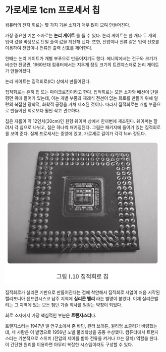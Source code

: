 # 가로세로 1cm 프로세서 칩 

컴퓨터의 전자 회로는 몇 가지 기본 소자가 매우 많이 모여 만들어진다. 

가장 중요한 기본 소자로는 **논리 게이트** 를 들 수 있다. 논리 게이트는 한 개나 두 개의 입력 값을 바탕으로 단일 출력 값을 계산해 낸다. 또한, 전압이나 전류 같은 입력 신호를 이용하여 전압이나 전류인 출력 신호를 제어한다. 

한때는 논리 게이트가 개별 부푸으로 만들어지기도 했다. 에니악에서는 전구와 크기가 비슷한 진공관, 1960년대 컴퓨터에서는 지우개 정도 크기의 트랜지스터로 논리 게이트가 만들어졌다. 

논리 게이트는 집적회로(IC) 상에서 만들어진다. 

집적회로는 흔히 칩 또는 마이크로칩이라고 한다. 집적회로는 모든 소자와 배선이 단일 평면 위에 들어가 있는데, 이는 개별 부품과 재래식 전선이 없는 회로를 만들기 위해 일련의 복잡한 광학적, 화학적 공정을 거쳐 제조된 것이다. 따라서 집적회로는 개별 부품으로 만들어진 회로보다 훨씬 작고 견고하다. 



칩은 지름이 약 12인치(30cm)인 원형 웨이퍼 상에서 한꺼번에 제조된다. 웨이퍼는 잘려서 각 칩으로 나뉘고, 칩은 하나씩 패키징된다. 그림은 패키지에 들어가 있는 집적회로를 보여 준다. 실제 프로세서는 중앙에 있고, 가로세로 길이가 각각 1cm 정도다. 


![/img/[1일_1로그]_집적회로.png](/img/[1일_1로그]_집적회로.png)

집적회로가 실리콘 기반으로 만들어진다는 점에 착안해서 집적회로 사업이 처음 시작된 캘리포니아 샌프란시스코 남주 지역에 **실리콘 밸리** 라는 별명이 붙었다. 이제 실리콘밸리는 그 지역에 있는 모든 첨단 기술 회사를 일컫는 약칭이 되었다. 

회로 소자에서 가장 핵심적인 부분은 **트랜지스터**다. 

트랜지스터는 1947년 벨 연구소에서 존 바딘, 윈터 브래튼, 윌리엄 쇼클리가 바령했는데, 세 사람은 이 발명으로 1956년 노벨 물리학상을 공동 수상했다. 컴퓨터에서 트랜지스터는 기본적으로 스위치 (전압의 제어를 받아 전류를 켜거나 끄는 장치) 역할을 한다. 이 간단한 원리를 이용하면 아무리 복잡한 시스템이라도 구성할 수 있다.